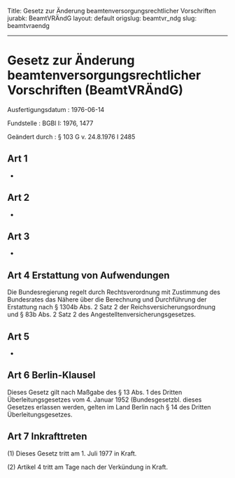 Title: Gesetz zur Änderung beamtenversorgungsrechtlicher Vorschriften
jurabk: BeamtVRÄndG
layout: default
origslug: beamtvr_ndg
slug: beamtvraendg

---

# Gesetz zur Änderung beamtenversorgungsrechtlicher Vorschriften (BeamtVRÄndG)

Ausfertigungsdatum
:   1976-06-14

Fundstelle
:   BGBl I: 1976, 1477

Geändert durch
:   § 103 G v. 24.8.1976 I 2485


## Art 1

-


## Art 2

-


## Art 3

-


## Art 4 Erstattung von Aufwendungen

Die Bundesregierung regelt durch Rechtsverordnung mit Zustimmung des
Bundesrates das Nähere über die Berechnung und Durchführung der
Erstattung nach § 1304b Abs. 2 Satz 2 der Reichsversicherungsordnung
und § 83b Abs. 2 Satz 2 des Angestelltenversicherungsgesetzes.


## Art 5

-


## Art 6 Berlin-Klausel

Dieses Gesetz gilt nach Maßgabe des § 13 Abs. 1 des Dritten
Überleitungsgesetzes vom 4. Januar 1952 (Bundesgesetzbl. dieses
Gesetzes erlassen werden, gelten im Land Berlin nach § 14 des Dritten
Überleitungsgesetzes.


## Art 7 Inkrafttreten

(1) Dieses Gesetz tritt am 1. Juli 1977 in Kraft.

(2) Artikel 4 tritt am Tage nach der Verkündung in Kraft.

